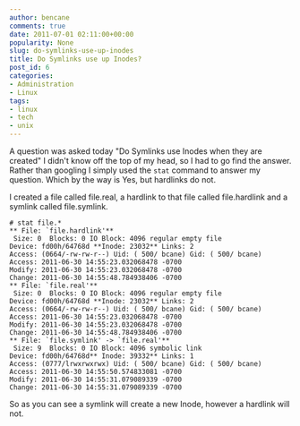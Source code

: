 ```yaml
---
author: bencane
comments: true
date: 2011-07-01 02:11:00+00:00
popularity: None
slug: do-symlinks-use-up-inodes
title: Do Symlinks use up Inodes?
post_id: 6
categories:
- Administration
- Linux
tags:
- linux
- tech
- unix
---
```


A question was asked today "Do Symlinks use Inodes when they are  created" I didn't know off the top of my head, so I had to go find the  answer. Rather than googling I simply used the `stat` command to answer my question. Which by the way is Yes, but hardlinks do not.

I created a file called file.real, a hardlink to that file called file.hardlink and a symlink called file.symlink.

    # stat file.*  
    ** File: `file.hardlink'**  
     Size: 0  Blocks: 0 IO Block: 4096 regular empty file  
    Device: fd00h/64768d **Inode: 23032** Links: 2  
    Access: (0664/-rw-rw-r--) Uid: ( 500/ bcane) Gid: ( 500/ bcane)  
    Access: 2011-06-30 14:55:23.032068478 -0700  
    Modify: 2011-06-30 14:55:23.032068478 -0700  
    Change: 2011-06-30 14:55:48.784938406 -0700  
    ** File: `file.real'**  
     Size: 0  Blocks: 0 IO Block: 4096 regular empty file  
    Device: fd00h/64768d **Inode: 23032** Links: 2  
    Access: (0664/-rw-rw-r--) Uid: ( 500/ bcane) Gid: ( 500/ bcane)  
    Access: 2011-06-30 14:55:23.032068478 -0700  
    Modify: 2011-06-30 14:55:23.032068478 -0700  
    Change: 2011-06-30 14:55:48.784938406 -0700  
    ** File: `file.symlink' -> `file.real'**  
     Size: 9  Blocks: 0 IO Block: 4096 symbolic link  
    Device: fd00h/64768d** Inode: 39332** Links: 1  
    Access: (0777/lrwxrwxrwx) Uid: ( 500/ bcane) Gid: ( 500/ bcane)  
    Access: 2011-06-30 14:55:50.574833081 -0700  
    Modify: 2011-06-30 14:55:31.079089339 -0700  
    Change: 2011-06-30 14:55:31.079089339 -0700

So as you can see a symlink will create a new Inode, however a hardlink will not.
